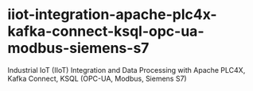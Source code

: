 # iiot-integration-apache-plc4x-kafka-connect-ksql-opc-ua-modbus-siemens-s7
Industrial IoT (IIoT) Integration and Data Processing with Apache PLC4X, Kafka Connect, KSQL (OPC-UA, Modbus, Siemens S7)
